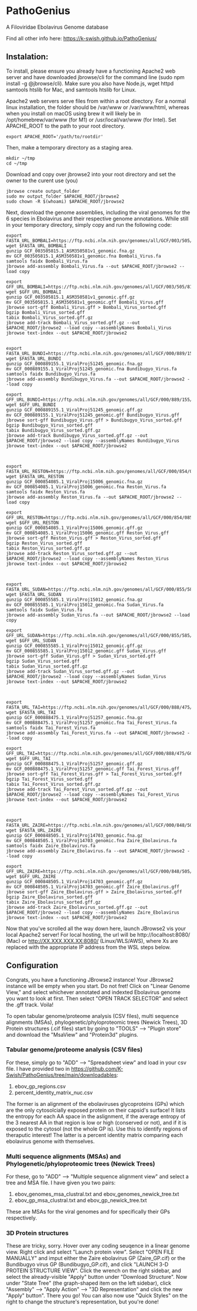# PathoGenius
A Filoviridae Ebolavirus Genome database


Find all other info here: https://k-swish.github.io/PathoGenius/

## Instalation:
To install, please ensure you already have a functioning Apache2 web server and have downloaded jbrowse/cli for the command line (sudo npm install -g @jbrowse/cli). Make sure you also have Node.js, wget httpd samtools htslib for Mac, and samtools htslib for Linux.

Apache2 web servers serve files from within a root directory. For a normal linux installation, the folder should be /var/www or /var/www/html, whereas when you install on macOS using brew it will likely be in /opt/homebrew/var/www (for M1) or /usr/local/var/www (for Intel). Set APACHE_ROOT to the path to your root directory.
```
export APACHE_ROOT='/path/to/rootdir'
```
Then, make a temporary directory as a staging area.
```
mkdir ~/tmp
cd ~/tmp
```
Download and copy over jbrowse2 into your root directory and set the owner to the curent use (you)
```
jbrowse create output_folder
sudo mv output_folder $APACHE_ROOT/jbrowse2
sudo chown -R $(whoami) $APACHE_ROOT/jbrowse2
```
Next, download the genome assemblies, including the viral genomes for the 6 species in Ebolavirus and their respective genome annotations. While still in your temporary directory, simply copy and run the following code:
```
export FASTA_URL_BOMBALI=https://ftp.ncbi.nlm.nih.gov/genomes/all/GCF/003/505/815/GCF_003505815.1_ASM350581v1/GCF_003505815.1_ASM350581v1_genomic.fna.gz
wget $FASTA_URL_BOMBALI
gunzip GCF_003505815.1_ASM350581v1_genomic.fna.gz
mv GCF_003505815.1_ASM350581v1_genomic.fna Bombali_Virus.fa
samtools faidx Bombali_Virus.fa
jbrowse add-assembly Bombali_Virus.fa --out $APACHE_ROOT/jbrowse2 --load copy

export GFF_URL_BOMBALI=https://ftp.ncbi.nlm.nih.gov/genomes/all/GCF/003/505/815/GCF_003505815.1_ASM350581v1/GCF_003505815.1_ASM350581v1_genomic.gff.gz
wget $GFF_URL_BOMBALI
gunzip GCF_003505815.1_ASM350581v1_genomic.gff.gz
mv GCF_003505815.1_ASM350581v1_genomic.gff Bombali_Virus.gff
jbrowse sort-gff Bombali_Virus.gff > Bombali_Virus_sorted.gff
bgzip Bombali_Virus_sorted.gff
tabix Bombali_Virus_sorted.gff.gz
jbrowse add-track Bombali_Virus_sorted.gff.gz --out $APACHE_ROOT/jbrowse2 --load copy --assemblyNames Bombali_Virus
jbrowse text-index --out $APACHE_ROOT/jbrowse2


export FASTA_URL_BUNDI=https://ftp.ncbi.nlm.nih.gov/genomes/all/GCF/000/889/155/GCF_000889155.1_ViralProj51245/GCF_000889155.1_ViralProj51245_genomic.fna.gz
wget $FASTA_URL_BUNDI
gunzip GCF_000889155.1_ViralProj51245_genomic.fna.gz
mv GCF_000889155.1_ViralProj51245_genomic.fna Bundibugyo_Virus.fa
samtools faidx Bundibugyo_Virus.fa
jbrowse add-assembly Bundibugyo_Virus.fa --out $APACHE_ROOT/jbrowse2 --load copy

export GFF_URL_BUNDI=https://ftp.ncbi.nlm.nih.gov/genomes/all/GCF/000/889/155/GCF_000889155.1_ViralProj51245/GCF_000889155.1_ViralProj51245_genomic.gff.gz
wget $GFF_URL_BUNDI
gunzip GCF_000889155.1_ViralProj51245_genomic.gff.gz
mv GCF_000889155.1_ViralProj51245_genomic.gff Bundibugyo_Virus.gff
jbrowse sort-gff Bundibugyo_Virus.gff > Bundibugyo_Virus_sorted.gff
bgzip Bundibugyo_Virus_sorted.gff
tabix Bundibugyo_Virus_sorted.gff.gz
jbrowse add-track Bundibugyo_Virus_sorted.gff.gz --out $APACHE_ROOT/jbrowse2 --load copy --assemblyNames Bundibugyo_Virus
jbrowse text-index --out $APACHE_ROOT/jbrowse2



export FASTA_URL_RESTON=https://ftp.ncbi.nlm.nih.gov/genomes/all/GCF/000/854/085/GCF_000854085.1_ViralProj15006/GCF_000854085.1_ViralProj15006_genomic.fna.gz
wget $FASTA_URL_RESTON
gunzip GCF_000854085.1_ViralProj15006_genomic.fna.gz
mv GCF_000854085.1_ViralProj15006_genomic.fna Reston_Virus.fa
samtools faidx Reston_Virus.fa
jbrowse add-assembly Reston_Virus.fa --out $APACHE_ROOT/jbrowse2 --load copy

export GFF_URL_RESTON=https://ftp.ncbi.nlm.nih.gov/genomes/all/GCF/000/854/085/GCF_000854085.1_ViralProj15006/GCF_000854085.1_ViralProj15006_genomic.gff.gz
wget $GFF_URL_RESTON
gunzip GCF_000854085.1_ViralProj15006_genomic.gff.gz
mv GCF_000854085.1_ViralProj15006_genomic.gff Reston_Virus.gff
jbrowse sort-gff Reston_Virus.gff > Reston_Virus_sorted.gff
bgzip Reston_Virus_sorted.gff
tabix Reston_Virus_sorted.gff.gz
jbrowse add-track Reston_Virus_sorted.gff.gz --out $APACHE_ROOT/jbrowse2 --load copy --assemblyNames Reston_Virus
jbrowse text-index --out $APACHE_ROOT/jbrowse2



export FASTA_URL_SUDAN=https://ftp.ncbi.nlm.nih.gov/genomes/all/GCF/000/855/585/GCF_000855585.1_ViralProj15012/GCF_000855585.1_ViralProj15012_genomic.fna.gz
wget $FASTA_URL_SUDAN
gunzip GCF_000855585.1_ViralProj15012_genomic.fna.gz
mv GCF_000855585.1_ViralProj15012_genomic.fna Sudan_Virus.fa
samtools faidx Sudan_Virus.fa
jbrowse add-assembly Sudan_Virus.fa --out $APACHE_ROOT/jbrowse2 --load copy

export GFF_URL_SUDAN=https://ftp.ncbi.nlm.nih.gov/genomes/all/GCF/000/855/585/GCF_000855585.1_ViralProj15012/GCF_000855585.1_ViralProj15012_genomic.gff.gz
wget $GFF_URL_SUDAN
gunzip GCF_000855585.1_ViralProj15012_genomic.gff.gz
mv GCF_000855585.1_ViralProj15012_genomic.gff Sudan_Virus.gff
jbrowse sort-gff Sudan_Virus.gff > Sudan_Virus_sorted.gff
bgzip Sudan_Virus_sorted.gff
tabix Sudan_Virus_sorted.gff.gz
jbrowse add-track Sudan_Virus_sorted.gff.gz --out $APACHE_ROOT/jbrowse2 --load copy --assemblyNames Sudan_Virus
jbrowse text-index --out $APACHE_ROOT/jbrowse2



export FASTA_URL_TAI=https://ftp.ncbi.nlm.nih.gov/genomes/all/GCF/000/888/475/GCF_000888475.1_ViralProj51257/GCF_000888475.1_ViralProj51257_genomic.fna.gz
wget $FASTA_URL_TAI
gunzip GCF_000888475.1_ViralProj51257_genomic.fna.gz
mv GCF_000888475.1_ViralProj51257_genomic.fna Tai_Forest_Virus.fa
samtools faidx Tai_Forest_Virus.fa
jbrowse add-assembly Tai_Forest_Virus.fa --out $APACHE_ROOT/jbrowse2 --load copy

export GFF_URL_TAI=https://ftp.ncbi.nlm.nih.gov/genomes/all/GCF/000/888/475/GCF_000888475.1_ViralProj51257/GCF_000888475.1_ViralProj51257_genomic.gff.gz
wget $GFF_URL_TAI
gunzip GCF_000888475.1_ViralProj51257_genomic.gff.gz
mv GCF_000888475.1_ViralProj51257_genomic.gff Tai_Forest_Virus.gff
jbrowse sort-gff Tai_Forest_Virus.gff > Tai_Forest_Virus_sorted.gff
bgzip Tai_Forest_Virus_sorted.gff
tabix Tai_Forest_Virus_sorted.gff.gz
jbrowse add-track Tai_Forest_Virus_sorted.gff.gz --out $APACHE_ROOT/jbrowse2 --load copy --assemblyNames Tai_Forest_Virus
jbrowse text-index --out $APACHE_ROOT/jbrowse2



export FASTA_URL_ZAIRE=https://ftp.ncbi.nlm.nih.gov/genomes/all/GCF/000/848/505/GCF_000848505.1_ViralProj14703/GCF_000848505.1_ViralProj14703_genomic.fna.gz
wget $FASTA_URL_ZAIRE
gunzip GCF_000848505.1_ViralProj14703_genomic.fna.gz
mv GCF_000848505.1_ViralProj14703_genomic.fna Zaire_Ebolavirus.fa
samtools faidx Zaire_Ebolavirus.fa
jbrowse add-assembly Zaire_Ebolavirus.fa --out $APACHE_ROOT/jbrowse2 --load copy

export GFF_URL_ZAIRE=https://ftp.ncbi.nlm.nih.gov/genomes/all/GCF/000/848/505/GCF_000848505.1_ViralProj14703/GCF_000848505.1_ViralProj14703_genomic.gff.gz
wget $GFF_URL_ZAIRE
gunzip GCF_000848505.1_ViralProj14703_genomic.gff.gz
mv GCF_000848505.1_ViralProj14703_genomic.gff Zaire_Ebolavirus.gff
jbrowse sort-gff Zaire_Ebolavirus.gff > Zaire_Ebolavirus_sorted.gff
bgzip Zaire_Ebolavirus_sorted.gff
tabix Zaire_Ebolavirus_sorted.gff.gz
jbrowse add-track Zaire_Ebolavirus_sorted.gff.gz --out $APACHE_ROOT/jbrowse2 --load copy --assemblyNames Zaire_Ebolavirus
jbrowse text-index --out $APACHE_ROOT/jbrowse2
```
Now that you've scrolled all the way down here, launch JBrowse2 vis your local Apache2 server! For local hosting, the url will be http://localhost:8080/ (Mac) or http://XX.XXX.XXX.XX:8080/ (Linux/WLS/AWS), where Xs are replaced with the appropriate IP address from the WSL steps below.

## Configuration
Congrats, you have a functioning JBrowse2 instance! Your JBrowse2 instance will be empty when you start. Do not fret! Click on "Linear Genome View," and select whichever annotated and indexted Ebolavirus genome you want to look at first. Then select "OPEN TRACK SELECTOR" and select the .gff track. Voila!

To open tabular genome/proteome analysis (CSV files), multi sequence alignments (MSAs), phylogenetic/phyloproteomic trees (Newick Trees), 3D Protein structures (.cif files) start by going to "TOOLS" --> "Plugin store" and download the "MsaView" and "Protein3d" plugins. 

### Tabular genome/proteome analysis (CSV files)
For these, simply go to "ADD" --> "Spreadsheet view" and load in your csv file. I have provided two in https://github.com/K-Swish/PathoGenius/tree/main/downloadables:
1. ebov_gp_regions.csv
2. percent_identity_matrix_nuc.csv

The former is an alignment of the ebolaviruses glycoproteins (GPs) which are the only cytosolcially exposed protein on their capsid's surface! It lists the entropy for each AA space in the aslignment, if the average entropy of the 3 nearest AA in that region is low or high (conserved or not), and if it is exposed to the cytosol (not the whole GP is). Use this to identify regions of theraputic interest!
The latter is a percent identity matrix comparing each ebolavirus genome with themselves.

### Multi sequence alignments (MSAs) and Phylogenetic/phyloproteomic trees (Newick Trees)
For these, go to "ADD" --> "Multiple sequence alignment view" and select a tree and MSA file. I have given you two pairs:
1. ebov_genomes_msa_clustral.txt and ebov_genomes_newick_tree.txt
2. ebov_gp_msa_clustral.txt and ebov_gp_newick_tree.txt

These are MSAs for the viral genomes and for specifically their GPs respectively.

### 3D Protein structures
These are tricky, sorry. Hover over any coding seuqence in a linear genome view. Right click and select "Launch protein view". Select "OPEN FILE MANUALLY" and imput either the Zaire ebolavirus GP (Zaire_GP.cif) or the Bundibugyo virus GP (Bundibugyo_GP.cif), and click "LAUNCH 3-D PROTEIN STRUCTURE VIEW". Click the wrench on the right sidebar, and select the already-visible "Apply" button under "Download Structure". Now under "State Tree" (the graph-shaped item on the left sidebar), click "Assembly" --> "Apply Action" --> "3D Representation" and click the new "Apply" button". There you go! You can also now use "Quick Styles" on the right to change the structure's representation, but you're done!
